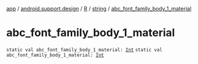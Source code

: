 [app](../../../index.md) / [android.support.design](../../index.md) / [R](../index.md) / [string](index.md) / [abc_font_family_body_1_material](.)

# abc_font_family_body_1_material

`static val abc_font_family_body_1_material: `[`Int`](https://kotlinlang.org/api/latest/jvm/stdlib/kotlin/-int/index.html)
`static val abc_font_family_body_1_material: `[`Int`](https://kotlinlang.org/api/latest/jvm/stdlib/kotlin/-int/index.html)